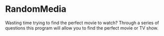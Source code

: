 # RandomMedia

Wasting time trying to find the perfect movie to watch? Through a series of questions this program will allow you to find the perfect movie or TV show.
